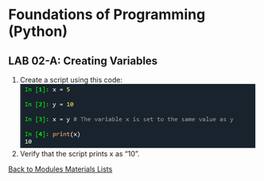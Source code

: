 # Foundations of Programming (Python)  

## LAB 02-A: Creating Variables

1.	Create a script using this code:  
![alt text](images/LAB02_A.png "script LAB02_A")  
2.	Verify that the script prints x as “10”.

[Back to Modules Materials Lists](../Modules.md#module-02-materials-list)